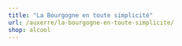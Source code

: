 ```yaml
---
title: "La Bourgogne en toute simplicité"
url: /auxerre/la-bourgogne-en-toute-simplicite/
shop: alcool
---
```

